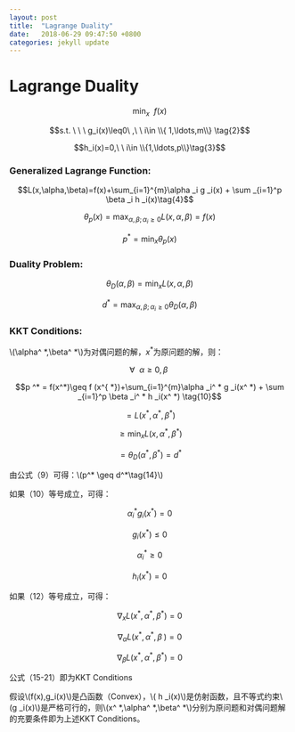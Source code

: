 ```yaml
---
layout: post
title:  "Lagrange Duality"
date:   2018-06-29 09:47:50 +0800
categories: jekyll update
---
```

<script type="text/javascript" async src="https://cdn.mathjax.org/mathjax/latest/MathJax.js?config=TeX-MML-AM_CHTML"> </script>

# Lagrange Duality

$$\min_{x}\ \ f(x) \tag{1}$$


$$s.t. \ \ \ g_i(x)\leq0\ ,\ \ i\in \\{ 1,\ldots,m\\}  \tag{2}$$


$$h_i(x)=0,\ \ i\in \\{1,\ldots,p\\}\tag{3}$$

### Generalized Lagrange Function:
$$L(x,\alpha,\beta)=f(x)+\sum_{i=1}^{m}\alpha _i g _i(x) + \sum _{i=1}^p \beta _i h _i(x)\tag{4}$$


$$\theta_{p}(x) = \max _{ \alpha,\beta ;\alpha _i\geq0}L(x,\alpha,\beta)=f(x)\tag{5}$$


$$p^*=\min_x \theta _p(x)\tag{6}$$


### Duality Problem:


$$\theta _D(\alpha,\beta)=\min _x L(x,\alpha,\beta)\tag{7}$$


$$d^*=\max _{\alpha,\beta ;\alpha _i \geq0}\theta _D(\alpha,\beta)\tag{8}$$


### KKT Conditions:

\\(\alpha^ *,\beta^ *\\)为对偶问题的解，$x^ *$为原问题的解，则：


$$\forall\ \ \alpha \geq 0,\beta\ \tag{9}$$


$$p ^* = f(x^*)\geq f (x^{ *})+\sum_{i=1}^{m}\alpha _i^ * g _i(x^ *) + \sum _{i=1}^p \beta _i^ * h _i(x^ *) \tag{10}$$


$$=L(x^ *,\alpha^ *,\beta^ *)\tag{11}$$


$$\geq\min_x L(x,\alpha^ *,\beta^ *)\tag{12}$$


$$=\theta_D(\alpha^ *,\beta^ *)=d^ *\tag{13}$$


由公式（9）可得：\\(p^* \geq d^*\tag{14}\\)


如果（10）等号成立，可得：


$$\alpha _i^ * g _i(x^ *)=0\tag{15}$$


$$g _i(x^ *)\leq0\tag{16}$$


$$\alpha _i^ *\geq0\tag{17}$$


$$h _i(x^ *)=0\tag{18}$$


如果（12）等号成立，可得：


$$\nabla_x L(x^ *,\alpha^ *,\beta^ *)=0\tag{19}$$


$$\nabla_\alpha L(x^ *,\alpha^ *,\beta^\ )=0\tag{20}$$


$$\nabla_\beta L(x^ *,\alpha^ *,\beta^ *)=0\tag{21}$$


公式（15-21）即为KKT Conditions


假设\\(f(x),g_i(x)\\)是凸函数（Convex），\\( h _i(x)\\)是仿射函数，且不等式约束\\(g _i(x)\\)是严格可行的，则\\(x^ *,\alpha^ *,\beta^ *\\)分别为原问题和对偶问题解的充要条件即为上述KKT Conditions。




